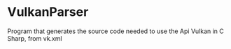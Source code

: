 # VulkanParser
Program that generates the source code needed to use the Api Vulkan in C Sharp, from vk.xml
